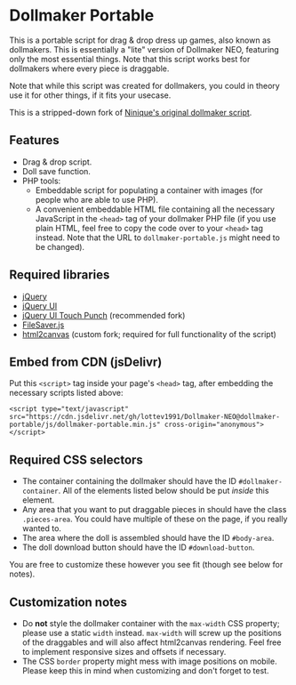 # Dollmaker Portable

This is a portable script for drag & drop dress up games, also known as dollmakers. This is essentially a "lite" version of Dollmaker NEO, featuring only the most essential things. Note that this script works best for dollmakers where every piece is draggable.

Note that while this script was created for dollmakers, you could in theory use it for other things, if it fits your usecase.

This is a stripped-down fork of [Ninique's original dollmaker script](https://github.com/ninique/Dollmaker-Script).

## Features
- Drag & drop script.
- Doll save function.
- PHP tools:
    - Embeddable script for populating a container with images (for people who are able to use PHP).
    - A convenient embeddable HTML file containing all the necessary JavaScript in the `<head>` tag of your dollmaker PHP file (if you use plain HTML, feel free to copy the code over to your `<head>` tag instead. Note that the URL to `dollmaker-portable.js` might need to be changed).

## Required libraries
- [jQuery](https://releases.jquery.com/jquery/)
- [jQuery UI](https://releases.jquery.com/ui/)
- [jQuery UI Touch Punch](https://github.com/RWAP/jquery-ui-touch-punch/) (recommended fork)
- [FileSaver.js](https://github.com/eligrey/FileSaver.js)
- [html2canvas](https://github.com/lottev1991/html2canvas) (custom fork; required for full functionality of the script)

## Embed from CDN (jsDelivr)
Put this `<script>` tag inside your page's `<head>` tag, after embedding the necessary scripts listed above:

`<script type="text/javascript" src="https://cdn.jsdelivr.net/gh/lottev1991/Dollmaker-NEO@dollmaker-portable/js/dollmaker-portable.min.js" cross-origin="anonymous"></script>`


## Required CSS selectors
- The container containing the dollmaker should have the ID `#dollmaker-container`. All of the elements listed below should be put *inside* this element.
- Any area that you want to put draggable pieces in should have the class `.pieces-area`. You could have multiple of these on the page, if you really wanted to.
- The area where the doll is assembled should have the ID `#body-area`.
- The doll download button should have the ID `#download-button`.

You are free to customize these however you see fit (though see below for notes).

## Customization notes
- Do **not** style the dollmaker container with the `max-width` CSS property; please use a static `width` instead. `max-width` will screw up the positions of the draggables and will also affect html2canvas rendering. Feel free to implement responsive sizes and offsets if necessary.
- The CSS `border` property might mess with image positions on mobile. Please keep this in mind when customizing and don't forget to test.